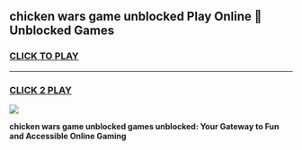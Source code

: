 
## chicken wars game unblocked Play Online 👋 Unblocked Games
<h3>
<a href="https://premium.freeplayer.one?title=chicken_wars_game_unblocked&ref=19F">CLICK TO PLAY</a></h3>
<hr>

<h3>
<a href="https://premium.freeplayer.one?title=chicken_wars_game_unblocked&ref=19F">CLICK 2 PLAY</a>
  
</h3>

<a href="https://premium.freeplayer.one?title=chicken_wars_game_unblocked&ref=19F"><img src="https://clearcache.store/games.png"></a>


**chicken wars game unblocked games unblocked: Your Gateway to Fun and Accessible Online Gaming**
